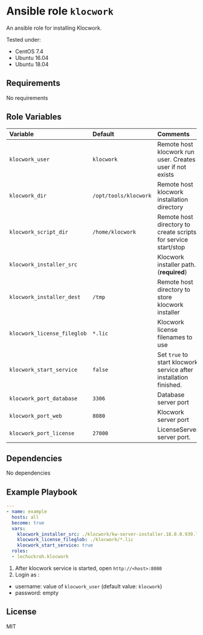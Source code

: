 # Ansible role `klocwork`

An ansible role for installing Klocwork.

Tested under:
* CentOS 7.4
* Ubuntu 16.04
* Ubuntu 18.04

## Requirements

No requirements

## Role Variables

| Variable                    | Default               | Comments                       |
|:----------------------------|:----------------------|:-------------------------------|
| `klocwork_user`             | `klocwork`            | Remote host klocwork run user. Creates user if not exists |
| `klocwork_dir`              | `/opt/tools/klocwork` | Remote host klocwork installation directory |
| `klocwork_script_dir`       | `/home/klocwork`      | Remote host directory to create scripts for service start/stop |
| `klocwork_installer_src`    |         | Klocwork installer path. (**required**) |
| `klocwork_installer_dest`   | `/tmp`  | Remote host directory to store klocwork installer |
| `klocwork_license_fileglob` | `*.lic` | Klocwork license filenames to use |
| `klocwork_start_service`    | `false` | Set `true` to start klocwork service after installation finished. |
| `klocwork_port_database`    | `3306`  | Database server port |
| `klocwork_port_web`         | `8080`  | Klocwork server port |
| `klocwork_port_license`     | `27000` | LicenseServer server port. |

## Dependencies

No dependencies

## Example Playbook

```yaml
---
- name: example
  hosts: all
  become: true
  vars:
    klocwork_installer_src: ./klocwork/kw-server-installer.18.0.0.939.linux64.sh
    klocwork_license_fileglob: ./klocwork/*.lic
    klocwork_start_service: true
  roles:
  - lechuckroh.klocwork
```

1. After klocwork service is started, open `http://<host>:8080`
2. Login as :
  * username: value of `klocwork_user` (default value:  `klocwork`)
  * password: empty

## License
MIT
